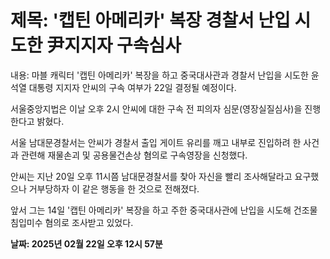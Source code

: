 # **제목: '캡틴 아메리카' 복장 경찰서 난입 시도한 尹지지자 구속심사**

  내용: 마블 캐릭터 '캡틴 아메리카' 복장을 하고 중국대사관과 경찰서 난입을 시도한 윤석열 대통령 지지자 안씨의 구속 여부가 22일 결정될 예정이다. 

서울중앙지법은 이날 오후 2시 안씨에 대한 구속 전 피의자 심문(영장실질심사)을 진행한다고 밝혔다. 

서울 남대문경찰서는 안씨가 경찰서 출입 게이트 유리를 깨고 내부로 진입하려 한 사건과 관련해 재물손괴 및 공용물건손상 혐의로 구속영장을 신청했다. 

안씨는 지난 20일 오후 11시쯤 남대문경찰서를 찾아 자신을 빨리 조사해달라고 요구했으나 거부당하자 이 같은 행동을 한 것으로 전해졌다. 

앞서 그는 14일 '캡틴 아메리카' 복장을 하고 주한 중국대사관에 난입을 시도해 건조물침입미수 혐의로 조사받고 있었다.

  **날짜: 2025년 02월 22일 오후 12시 57분**